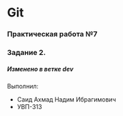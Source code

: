 # Git
### Практическая работа №7
### Задание 2.
##### Изменено в ветке dev
Выполнил:
* Саид Ахмад Надим Ибрагимович
* УВП-313

